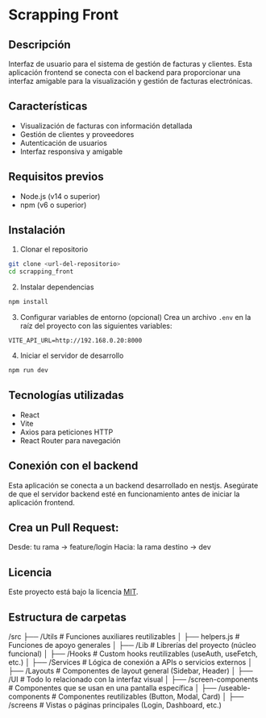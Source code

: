 # Scrapping Front

## Descripción
Interfaz de usuario para el sistema de gestión de facturas y clientes. Esta aplicación frontend se conecta con el backend para proporcionar una interfaz amigable para la visualización y gestión de facturas electrónicas.

## Características
- Visualización de facturas con información detallada
- Gestión de clientes y proveedores
- Autenticación de usuarios
- Interfaz responsiva y amigable

## Requisitos previos
- Node.js (v14 o superior)
- npm (v6 o superior)

## Instalación

1. Clonar el repositorio
```bash
git clone <url-del-repositorio>
cd scrapping_front
```

2. Instalar dependencias
```bash
npm install
```

3. Configurar variables de entorno (opcional)
Crea un archivo `.env` en la raíz del proyecto con las siguientes variables:
```
VITE_API_URL=http://192.168.0.20:8000
```

4. Iniciar el servidor de desarrollo
```bash
npm run dev
```

## Tecnologías utilizadas
- React
- Vite
- Axios para peticiones HTTP
- React Router para navegación

## Conexión con el backend
Esta aplicación se conecta a un backend desarrollado en nestjs. Asegúrate de que el servidor backend esté en funcionamiento antes de iniciar la aplicación frontend.

## Crea un Pull Request:
Desde: tu rama -> feature/login
Hacia: la rama destino -> dev

## Licencia
Este proyecto está bajo la licencia [MIT](https://opensource.org/licenses/MIT).

## Estructura de carpetas
/src
├── /Utils                    # Funciones auxiliares reutilizables
│   ├── helpers.js            # Funciones de apoyo generales
│
├── /Lib                      # Librerías del proyecto (núcleo funcional)
│   ├── /Hooks                # Custom hooks reutilizables (useAuth, useFetch, etc.)
│   ├── /Services             # Lógica de conexión a APIs o servicios externos
│   ├── /Layouts              # Componentes de layout general (Sidebar, Header)
│
├── /UI                       # Todo lo relacionado con la interfaz visual
│   ├── /screen-components    # Componentes que se usan en una pantalla específica
│   ├── /useable-components   # Componentes reutilizables (Button, Modal, Card)
│   ├── /screens              # Vistas o páginas principales (Login, Dashboard, etc.)